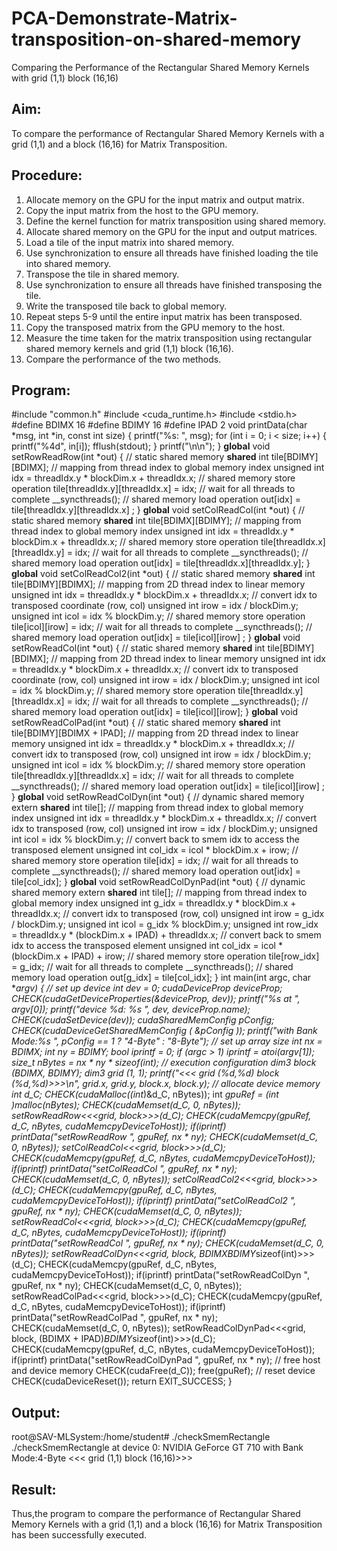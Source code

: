 # PCA-Demonstrate-Matrix-transposition-on-shared-memory
Comparing the Performance of the Rectangular Shared Memory Kernels with  grid (1,1) block (16,16)
## Aim:
To compare the performance of Rectangular Shared Memory Kernels with a grid (1,1) and a block (16,16) for Matrix Transposition.
## Procedure:
1.	Allocate memory on the GPU for the input matrix and output matrix. 
2.	Copy the input matrix from the host to the GPU memory. 
3.	Define the kernel function for matrix transposition using shared memory. 
4.	Allocate shared memory on the GPU for the input and output matrices. 
5.	Load a tile of the input matrix into shared memory. 
6.	Use synchronization to ensure all threads have finished loading the tile into shared memory.
7.	Transpose the tile in shared memory. 
8.	Use synchronization to ensure all threads have finished transposing the tile. 
9.	Write the transposed tile back to global memory. 
10.	Repeat steps 5-9 until the entire input matrix has been transposed. 
11.	Copy the transposed matrix from the GPU memory to the host. 
12.	Measure the time taken for the matrix transposition using rectangular shared memory kernels and grid (1,1) block (16,16). 
13.	Compare the performance of the two methods.

## Program:
#include "common.h"
#include <cuda_runtime.h>
#include <stdio.h>
#define BDIMX 16
#define BDIMY 16
#define IPAD 2
void printData(char *msg, int *in, const int size)
{
 printf("%s: ", msg);
 for (int i = 0; i < size; i++)
 {
 printf("%4d", in[i]);
 fflush(stdout);
 }
 printf("\n\n");
}
__global__ void setRowReadRow(int *out)
{
 // static shared memory
 __shared__ int tile[BDIMY][BDIMX];
 // mapping from thread index to global memory index
 unsigned int idx = threadIdx.y * blockDim.x + threadIdx.x;
 // shared memory store operation
 tile[threadIdx.y][threadIdx.x] = idx;
 // wait for all threads to complete
 __syncthreads();
 // shared memory load operation
 out[idx] = tile[threadIdx.y][threadIdx.x] ;
}
__global__ void setColReadCol(int *out)
{
 // static shared memory
 __shared__ int tile[BDIMX][BDIMY];
 // mapping from thread index to global memory index
 unsigned int idx = threadIdx.y * blockDim.x + threadIdx.x;
 // shared memory store operation
 tile[threadIdx.x][threadIdx.y] = idx;
 // wait for all threads to complete
 __syncthreads();
 // shared memory load operation
 out[idx] = tile[threadIdx.x][threadIdx.y];
}
__global__ void setColReadCol2(int *out)
{
 // static shared memory
 __shared__ int tile[BDIMY][BDIMX];
 // mapping from 2D thread index to linear memory
 unsigned int idx = threadIdx.y * blockDim.x + threadIdx.x;
 // convert idx to transposed coordinate (row, col)
 unsigned int irow = idx / blockDim.y;
 unsigned int icol = idx % blockDim.y;
 // shared memory store operation
 tile[icol][irow] = idx;
 // wait for all threads to complete
 __syncthreads();
 // shared memory load operation
 out[idx] = tile[icol][irow] ;
}
__global__ void setRowReadCol(int *out)
{
 // static shared memory
 __shared__ int tile[BDIMY][BDIMX];
 // mapping from 2D thread index to linear memory
 unsigned int idx = threadIdx.y * blockDim.x + threadIdx.x;
 // convert idx to transposed coordinate (row, col)
 unsigned int irow = idx / blockDim.y;
 unsigned int icol = idx % blockDim.y;
 // shared memory store operation
 tile[threadIdx.y][threadIdx.x] = idx;
 // wait for all threads to complete
 __syncthreads();
 // shared memory load operation
 out[idx] = tile[icol][irow];
}
__global__ void setRowReadColPad(int *out)
{
 // static shared memory
 __shared__ int tile[BDIMY][BDIMX + IPAD];
 // mapping from 2D thread index to linear memory
 unsigned int idx = threadIdx.y * blockDim.x + threadIdx.x;
 // convert idx to transposed (row, col)
 unsigned int irow = idx / blockDim.y;
 unsigned int icol = idx % blockDim.y;
 // shared memory store operation
 tile[threadIdx.y][threadIdx.x] = idx;
 // wait for all threads to complete
 __syncthreads();
 // shared memory load operation
 out[idx] = tile[icol][irow] ;
}
__global__ void setRowReadColDyn(int *out)
{
 // dynamic shared memory
 extern __shared__ int tile[];
 // mapping from thread index to global memory index
 unsigned int idx = threadIdx.y * blockDim.x + threadIdx.x;
 // convert idx to transposed (row, col)
 unsigned int irow = idx / blockDim.y;
 unsigned int icol = idx % blockDim.y;
 // convert back to smem idx to access the transposed element
 unsigned int col_idx = icol * blockDim.x + irow;
 // shared memory store operation
 tile[idx] = idx;
 // wait for all threads to complete
 __syncthreads();
 // shared memory load operation
 out[idx] = tile[col_idx];
}
__global__ void setRowReadColDynPad(int *out)
{
 // dynamic shared memory
 extern __shared__ int tile[];
 // mapping from thread index to global memory index
 unsigned int g_idx = threadIdx.y * blockDim.x + threadIdx.x;
 // convert idx to transposed (row, col)
 unsigned int irow = g_idx / blockDim.y;
 unsigned int icol = g_idx % blockDim.y;
 unsigned int row_idx = threadIdx.y * (blockDim.x + IPAD) + threadIdx.x;
 // convert back to smem idx to access the transposed element
 unsigned int col_idx = icol * (blockDim.x + IPAD) + irow;
 // shared memory store operation
 tile[row_idx] = g_idx;
 // wait for all threads to complete
 __syncthreads();
 // shared memory load operation
 out[g_idx] = tile[col_idx];
}
int main(int argc, char **argv)
{
 // set up device
 int dev = 0;
 cudaDeviceProp deviceProp;
 CHECK(cudaGetDeviceProperties(&deviceProp, dev));
 printf("%s at ", argv[0]);
 printf("device %d: %s ", dev, deviceProp.name);
 CHECK(cudaSetDevice(dev));
 cudaSharedMemConfig pConfig;
 CHECK(cudaDeviceGetSharedMemConfig ( &pConfig ));
 printf("with Bank Mode:%s ", pConfig == 1 ? "4-Byte" : "8-Byte");
 // set up array size
 int nx = BDIMX;
 int ny = BDIMY;
 bool iprintf = 0;
 if (argc > 1) iprintf = atoi(argv[1]);
 size_t nBytes = nx * ny * sizeof(int);
 // execution configuration
 dim3 block (BDIMX, BDIMY);
 dim3 grid (1, 1);
 printf("<<< grid (%d,%d) block (%d,%d)>>>\n", grid.x, grid.y, block.x, block.y);
 // allocate device memory
 int *d_C;
 CHECK(cudaMalloc((int**)&d_C, nBytes));
 int *gpuRef = (int *)malloc(nBytes);
 CHECK(cudaMemset(d_C, 0, nBytes));
 setRowReadRow<<<grid, block>>>(d_C);
 CHECK(cudaMemcpy(gpuRef, d_C, nBytes, cudaMemcpyDeviceToHost));
 if(iprintf) printData("setRowReadRow ", gpuRef, nx * ny);
 CHECK(cudaMemset(d_C, 0, nBytes));
 setColReadCol<<<grid, block>>>(d_C);
 CHECK(cudaMemcpy(gpuRef, d_C, nBytes, cudaMemcpyDeviceToHost));
 if(iprintf) printData("setColReadCol ", gpuRef, nx * ny);
 CHECK(cudaMemset(d_C, 0, nBytes));
 setColReadCol2<<<grid, block>>>(d_C);
 CHECK(cudaMemcpy(gpuRef, d_C, nBytes, cudaMemcpyDeviceToHost));
 if(iprintf) printData("setColReadCol2 ", gpuRef, nx * ny);
 CHECK(cudaMemset(d_C, 0, nBytes));
 setRowReadCol<<<grid, block>>>(d_C);
 CHECK(cudaMemcpy(gpuRef, d_C, nBytes, cudaMemcpyDeviceToHost));
 if(iprintf) printData("setRowReadCol ", gpuRef, nx * ny);
 CHECK(cudaMemset(d_C, 0, nBytes));
 setRowReadColDyn<<<grid, block, BDIMX*BDIMY*sizeof(int)>>>(d_C);
 CHECK(cudaMemcpy(gpuRef, d_C, nBytes, cudaMemcpyDeviceToHost));
 if(iprintf) printData("setRowReadColDyn ", gpuRef, nx * ny);
 CHECK(cudaMemset(d_C, 0, nBytes));
 setRowReadColPad<<<grid, block>>>(d_C);
 CHECK(cudaMemcpy(gpuRef, d_C, nBytes, cudaMemcpyDeviceToHost));
 if(iprintf) printData("setRowReadColPad ", gpuRef, nx * ny);
 CHECK(cudaMemset(d_C, 0, nBytes));
 setRowReadColDynPad<<<grid, block, (BDIMX + IPAD)*BDIMY*sizeof(int)>>>(d_C);
 CHECK(cudaMemcpy(gpuRef, d_C, nBytes, cudaMemcpyDeviceToHost));
 if(iprintf) printData("setRowReadColDynPad ", gpuRef, nx * ny);
 // free host and device memory
 CHECK(cudaFree(d_C));
 free(gpuRef);
 // reset device
 CHECK(cudaDeviceReset());
 return EXIT_SUCCESS;
}

## Output:
root@SAV-MLSystem:/home/student# ./checkSmemRectangle
./checkSmemRectangle at device 0: NVIDIA GeForce GT 710 with Bank Mode:4-Byte <<< grid (1,1) 
block (16,16)>>>

## Result:
Thus,the program to compare the performance of Rectangular Shared Memory Kernels with a grid (1,1) and a block (16,16) for Matrix Transposition has been successfully executed.
